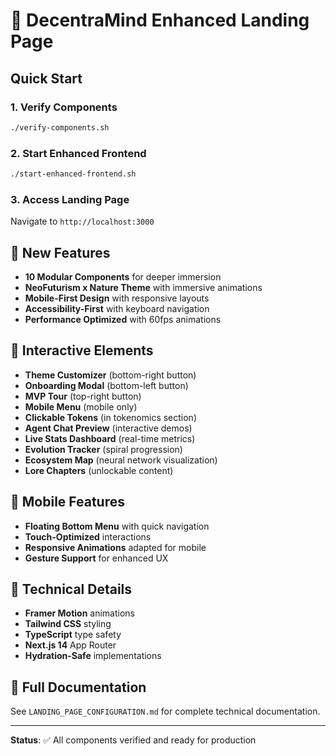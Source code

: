 # 🚀 DecentraMind Enhanced Landing Page

## Quick Start

### 1. Verify Components
```bash
./verify-components.sh
```

### 2. Start Enhanced Frontend
```bash
./start-enhanced-frontend.sh
```

### 3. Access Landing Page
Navigate to `http://localhost:3000`

## 🎯 New Features

- **10 Modular Components** for deeper immersion
- **NeoFuturism x Nature Theme** with immersive animations
- **Mobile-First Design** with responsive layouts
- **Accessibility-First** with keyboard navigation
- **Performance Optimized** with 60fps animations

## 🎨 Interactive Elements

- **Theme Customizer** (bottom-right button)
- **Onboarding Modal** (bottom-left button)  
- **MVP Tour** (top-right button)
- **Mobile Menu** (mobile only)
- **Clickable Tokens** (in tokenomics section)
- **Agent Chat Preview** (interactive demos)
- **Live Stats Dashboard** (real-time metrics)
- **Evolution Tracker** (spiral progression)
- **Ecosystem Map** (neural network visualization)
- **Lore Chapters** (unlockable content)

## 📱 Mobile Features

- **Floating Bottom Menu** with quick navigation
- **Touch-Optimized** interactions
- **Responsive Animations** adapted for mobile
- **Gesture Support** for enhanced UX

## 🔧 Technical Details

- **Framer Motion** animations
- **Tailwind CSS** styling
- **TypeScript** type safety
- **Next.js 14** App Router
- **Hydration-Safe** implementations

## 📖 Full Documentation

See `LANDING_PAGE_CONFIGURATION.md` for complete technical documentation.

---

**Status**: ✅ All components verified and ready for production


